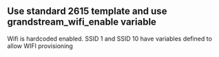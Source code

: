 ## Use standard 2615 template and use grandstream_wifi_enable variable

Wifi is hardcoded enabled.
SSID 1 and SSID 10 have variables defined to allow WIFI provisioning

